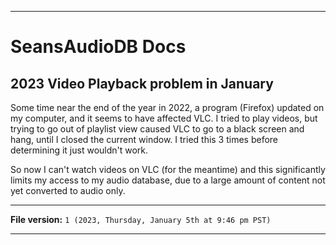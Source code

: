
***

# SeansAudioDB Docs

## 2023 Video Playback problem in January

Some time near the end of the year in 2022, a program (Firefox) updated on my computer, and it seems to have affected VLC. I tried to play videos, but trying to go out of playlist view caused VLC to go to a black screen and hang, until I closed the current window. I tried this 3 times before determining it just wouldn't work.

So now I can't watch videos on VLC (for the meantime) and this significantly limits my access to my audio database, due to a large amount of content not yet converted to audio only.

***

**File version:** `1 (2023, Thursday, January 5th at 9:46 pm PST)`

***
